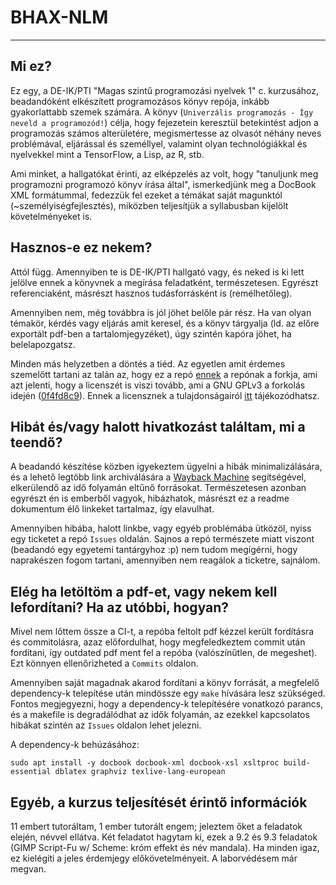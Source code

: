# BHAX-NLM

- - -

## Mi ez?

Ez egy, a DE-IK/PTI "Magas szintű programozási nyelvek 1" c. kurzusához, beadandóként elkészített programozásos könyv repója, inkább gyakorlattabb szemek számára. A könyv (`Univerzális programozás - Így neveld a programozód!`) célja, hogy fejezetein keresztül betekintést adjon a programozás számos alterületére, megismertesse az olvasót néhány neves problémával, eljárással és személlyel, valamint olyan technológiákkal és nyelvekkel mint a TensorFlow, a Lisp, az R, stb.

Ami minket, a hallgatókat érinti, az elképzelés az volt, hogy "tanuljunk meg programozni programozó könyv írása által", ismerkedjünk meg a DocBook XML formátummal, fedezzük fel ezeket a témákat saját magunktól (~személyiségfejlesztés), miközben teljesítjük a syllabusban kijelölt követelményeket is.

## Hasznos-e ez nekem?

Attól függ. Amennyiben te is DE-IK/PTI hallgató vagy, és neked is ki lett jelölve ennek a könyvnek a megírása feladatként, természetesen. Egyrészt referenciaként, másrészt hasznos tudásforrásként is (remélhetőleg).

Amennyiben nem, még továbbra is jól jöhet belőle pár rész. Ha van olyan témakör, kérdés vagy eljárás amit keresel, és a könyv tárgyalja (ld. az előre exportált pdf-ben a tartalomjegyzéket), úgy szintén kapóra jöhet, ha belelapozgatsz.

Minden más helyzetben a döntés a tiéd. Az egyetlen amit érdemes szemelőtt tartani az talán az, hogy ez a repó [ennek](https://gitlab.com/nbatfai/bhax) a repónak a forkja, ami azt jelenti, hogy a licenszét is viszi tovább, ami a GNU GPLv3 a forkolás idején ([0f4fd8c9](https://gitlab.com/nbatfai/bhax/commit/0f4fd8c9983b9fda8ec46f9ab3320561a7b28450)). Ennek a licensznek a tulajdonságairól [itt](https://choosealicense.com/licenses/gpl-3.0/) tájékozódhatsz.

## Hibát és/vagy halott hivatkozást találtam, mi a teendő?

A beadandó készítése közben igyekeztem ügyelni a hibák minimalizálására, és a lehető legtöbb link archiválására a [Wayback Machine](http://web.archive.org/) segítségével, elkerülendő az idő folyamán eltűnő forrásokat. Természetesen azonban egyrészt én is emberből vagyok, hibázhatok, másrészt ez a readme dokumentum élő linkeket tartalmaz, így elavulhat.

Amennyiben hibába, halott linkbe, vagy egyéb problémába ütközöl, nyiss egy ticketet a repó `Issues` oldalán. Sajnos a repó természete miatt viszont (beadandó egy egyetemi tantárgyhoz :p) nem tudom megígérni, hogy naprakészen fogom tartani, amennyiben nem reagálok a ticketre, sajnálom.

## Elég ha letöltöm a pdf-et, vagy nekem kell lefordítani? Ha az utóbbi, hogyan?

Mivel nem lőttem össze a CI-t, a repóba feltolt pdf kézzel került fordításra és commitolásra, azaz előfordulhat, hogy megfeledkeztem commit után fordítani, így outdated pdf ment fel a repóba (valószínűtlen, de megeshet). Ezt könnyen ellenőrizheted a `Commits` oldalon.

Amennyiben saját magadnak akarod fordítani a könyv forrását, a megfelelő dependency-k telepítése után mindössze egy `make` hívására lesz szükséged. Fontos megjegyezni, hogy a dependency-k telepítésére vonatkozó parancs, és a makefile is degradálódhat az idők folyamán, az ezekkel kapcsolatos hibákat szintén az `Issues` oldalon lehet jelezni.

A dependency-k behúzásához:

```
sudo apt install -y docbook docbook-xml docbook-xsl xsltproc build-essential dblatex graphviz texlive-lang-european
```

## Egyéb, a kurzus teljesítését érintő információk

11 embert tutoráltam, 1 ember tutorált engem; jeleztem őket a feladatok elején, névvel ellátva. Két feladatot hagytam ki, ezek a 9.2 és 9.3 feladatok (GIMP Script-Fu w/ Scheme: króm effekt és név mandala). Ha minden igaz, ez kielégíti a jeles érdemjegy előkövetelményeit. A laborvédésem már megvan.
